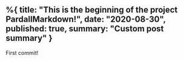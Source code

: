 %{
    title: "This is the beginning of the project PardallMarkdown!",
    date: "2020-08-30",
    published: true,
    summary: "Custom post summary"
}
---

First commit!